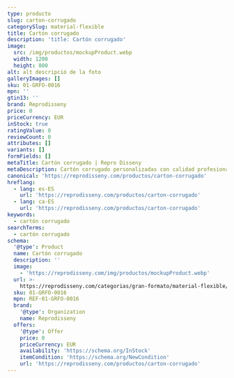 ```yaml
---
type: producto
slug: carton-corrugado
categorySlug: material-flexible
title: Cartón corrugado
description: 'title: Cartón corrugado'
image:
  src: /img/productos/mockupProduct.webp
  width: 1200
  height: 800
alt: alt descripció de la foto
galleryImages: []
sku: 01-GRFO-0016
mpn: ''
gtin13: ''
brand: Reprodisseny
price: 0
priceCurrency: EUR
inStock: true
ratingValue: 0
reviewCount: 0
attributes: []
variants: []
formFields: []
metaTitle: Cartón corrugado | Repro Disseny
metaDescription: Cartón corrugado personalizadas con calidad profesional en Cataluña.
canonical: 'https://reprodisseny.com/productos/carton-corrugado'
hreflang:
  - lang: es-ES
    url: 'https://reprodisseny.com/productos/carton-corrugado'
  - lang: ca-ES
    url: 'https://reprodisseny.com/productos/carton-corrugado'
keywords:
  - cartón corrugado
searchTerms:
  - cartón corrugado
schema:
  '@type': Product
  name: Cartón corrugado
  description: ''
  image:
    - 'https://reprodisseny.com/img/productos/mockupProduct.webp'
  url: >-
    https://reprodisseny.com/categorias/gran-formato/material-flexible/carton-corrugado
  sku: 01-GRFO-0016
  mpn: REF-01-GRFO-0016
  brand:
    '@type': Organization
    name: Reprodisseny
  offers:
    '@type': Offer
    price: 0
    priceCurrency: EUR
    availability: 'https://schema.org/InStock'
    itemCondition: 'https://schema.org/NewCondition'
    url: 'https://reprodisseny.com/productos/carton-corrugado'
---
```


